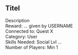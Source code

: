 ## Titel
Description  
Reward: … given by USERNAME  
Connected to: Quest X  
Category: User  
Skills Needed: Social Lvl …  
Number of Players: Min 1  
